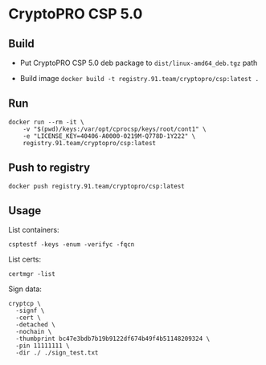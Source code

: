 # CryptoPRO CSP 5.0

## Build

- Put CryptoPRO CSP 5.0 deb package to `dist/linux-amd64_deb.tgz` path

- Build image `docker build -t registry.91.team/cryptopro/csp:latest .`

## Run

```
docker run --rm -it \
    -v "$(pwd)/keys:/var/opt/cprocsp/keys/root/cont1" \
    -e "LICENSE_KEY=40406-A0000-0219M-Q778D-1Y222" \
    registry.91.team/cryptopro/csp:latest
```

## Push to registry

`docker push registry.91.team/cryptopro/csp:latest`

## Usage

List containers:

`csptestf -keys -enum -verifyc -fqcn`

List certs:

`certmgr -list`

Sign data:

```
cryptcp \
  -signf \
  -cert \
  -detached \
  -nochain \
  -thumbprint bc47e3bdb7b19b9122df674b49f4b51148209324 \
  -pin 11111111 \
  -dir ./ ./sign_test.txt
```